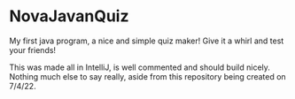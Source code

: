 # NovaJavanQuiz
My first java program, a nice and simple quiz maker! Give it a whirl and test your friends!

This was made all in IntelliJ, is well commented and should build nicely.
Nothing much else to say really, aside from this repository being created on 7/4/22.
